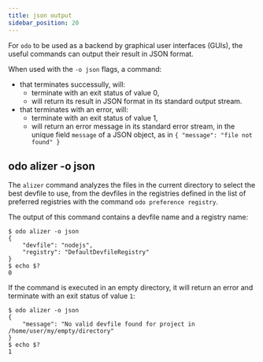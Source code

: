 ```yaml
---
title: json output
sidebar_position: 20
---
```


For `odo` to be used as a backend by graphical user interfaces (GUIs),
the useful commands can output their result in JSON format.

When used with the `-o json` flags, a command:
- that terminates successully, will:
  - terminate with an exit status of value 0,
  - will return its result in JSON format in its standard output stream.
- that terminates with an error, will:
  - terminate with an exit status of value 1,
  - will return an error message in its standard error stream, in the unique field `message` of a JSON object, as in `{ "message": "file not found" }`

## odo alizer -o json

The `alizer` command analyzes the files in the current directory to select the best devfile to use,
from the devfiles in the registries defined in the list of preferred registries with the command `odo preference registry`.

The output of this command contains a devfile name and a registry name:

```
$ odo alizer -o json
{
    "devfile": "nodejs",
    "registry": "DefaultDevfileRegistry"
}
$ echo $?
0
```

If the command is executed in an empty directory, it will return an error and terminate with an exit status of value `1`:

```
$ odo alizer -o json
{
	"message": "No valid devfile found for project in /home/user/my/empty/directory"
}
$ echo $?
1
```
